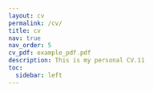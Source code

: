 ```yaml
---
layout: cv
permalink: /cv/
title: cv
nav: true
nav_order: 5
cv_pdf: example_pdf.pdf
description: This is my personal CV.11
toc:
  sidebar: left
---
```

